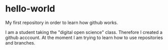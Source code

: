 # hello-world
My first repository in order to learn how github works.

I am a student taking the "digital open science" class. 
Therefore I created a github acccount. 
At the moment I am trying to learn how to use repositories and branches.
